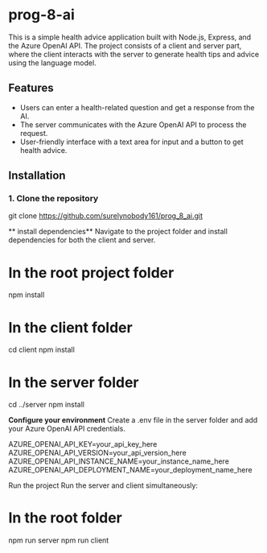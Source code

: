 # prog-8-ai

This is a simple health advice application built with Node.js, Express, and the Azure OpenAI API. The project consists of a client and server part, where the client interacts with the server to generate health tips and advice using the language model.

## Features
- Users can enter a health-related question and get a response from the AI.
- The server communicates with the Azure OpenAI API to process the request.
- User-friendly interface with a text area for input and a button to get health advice.

## Installation

### 1. Clone the repository

git clone https://github.com/surelynobody161/prog_8_ai.git

** install dependencies**
Navigate to the project folder and install dependencies for both the client and server.

# In the root project folder
npm install

# In the client folder
cd client
npm install

# In the server folder
cd ../server
npm install

**Configure your environment**
Create a .env file in the server folder and add your Azure OpenAI API credentials.

AZURE_OPENAI_API_KEY=your_api_key_here
AZURE_OPENAI_API_VERSION=your_api_version_here
AZURE_OPENAI_API_INSTANCE_NAME=your_instance_name_here
AZURE_OPENAI_API_DEPLOYMENT_NAME=your_deployment_name_here

Run the project
Run the server and client simultaneously:

# In the root folder
npm run server
npm run client
